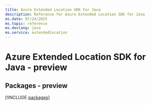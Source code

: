 ```yaml
---
title: Azure Extended Location SDK for Java
description: Reference for Azure Extended Location SDK for Java
ms.date: 07/24/2025
ms.topic: reference
ms.devlang: java
ms.service: extendedlocation
---
```

# Azure Extended Location SDK for Java - preview
## Packages - preview
[!INCLUDE [packages](extended-location-index.md)]